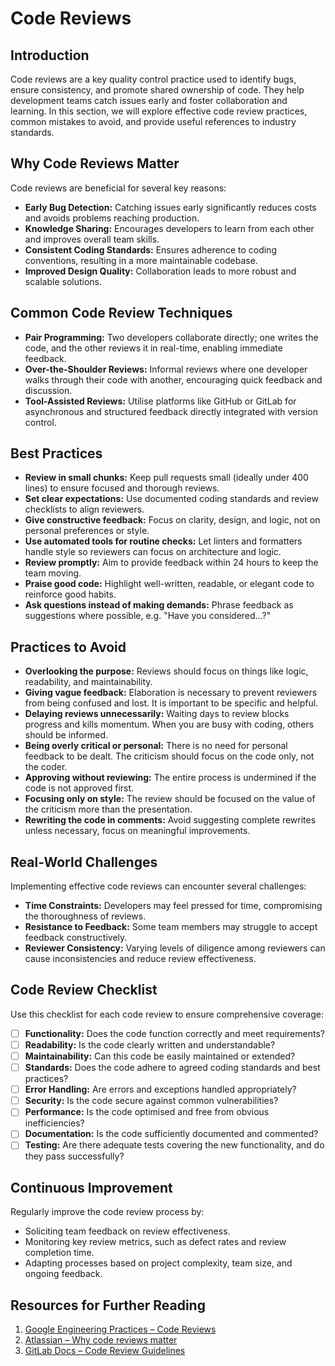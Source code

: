 # Code Reviews

## Introduction

Code reviews are a key quality control practice used to identify bugs, ensure consistency, and promote shared ownership of code. They help development teams catch issues early and foster collaboration and learning. In this section, we will explore effective code review practices, common mistakes to avoid, and provide useful references to industry standards.

## Why Code Reviews Matter

Code reviews are beneficial for several key reasons:

- **Early Bug Detection:** Catching issues early significantly reduces costs and avoids problems reaching production.
- **Knowledge Sharing:** Encourages developers to learn from each other and improves overall team skills.
- **Consistent Coding Standards:** Ensures adherence to coding conventions, resulting in a more maintainable codebase.
- **Improved Design Quality:** Collaboration leads to more robust and scalable solutions.

## Common Code Review Techniques

- **Pair Programming:** Two developers collaborate directly; one writes the code, and the other reviews it in real-time, enabling immediate feedback.
- **Over-the-Shoulder Reviews:** Informal reviews where one developer walks through their code with another, encouraging quick feedback and discussion.
- **Tool-Assisted Reviews:** Utilise platforms like GitHub or GitLab for asynchronous and structured feedback directly integrated with version control.

## Best Practices

- **Review in small chunks:** Keep pull requests small (ideally under 400 lines) to ensure focused and thorough reviews.
- **Set clear expectations:** Use documented coding standards and review checklists to align reviewers.
- **Give constructive feedback:** Focus on clarity, design, and logic, not on personal preferences or style.
- **Use automated tools for routine checks:** Let linters and formatters handle style so reviewers can focus on architecture and logic.
- **Review promptly:** Aim to provide feedback within 24 hours to keep the team moving.
- **Praise good code:** Highlight well-written, readable, or elegant code to reinforce good habits.
- **Ask questions instead of making demands:** Phrase feedback as suggestions where possible, e.g. "Have you considered...?"

## Practices to Avoid

- **Overlooking the purpose:** Reviews should focus on things like logic, readability, and maintainability.
- **Giving vague feedback:** Elaboration is necessary to prevent reviewers from being confused and lost. It is important to be specific and helpful.
- **Delaying reviews unnecessarily:** Waiting days to review blocks progress and kills momentum. When you are busy with coding, others should be informed.
- **Being overly critical or personal:** There is no need for personal feedback to be dealt. The criticism should focus on the code only, not the coder.
- **Approving without reviewing:** The entire process is undermined if the code is not approved first.
- **Focusing only on style:** The review should be focused on the value of the criticism more than the presentation.
- **Rewriting the code in comments:** Avoid suggesting complete rewrites unless necessary, focus on meaningful improvements.

## Real-World Challenges

Implementing effective code reviews can encounter several challenges:

- **Time Constraints:** Developers may feel pressed for time, compromising the thoroughness of reviews.
- **Resistance to Feedback:** Some team members may struggle to accept feedback constructively.
- **Reviewer Consistency:** Varying levels of diligence among reviewers can cause inconsistencies and reduce review effectiveness.

## Code Review Checklist

Use this checklist for each code review to ensure comprehensive coverage:

- [ ] **Functionality:** Does the code function correctly and meet requirements?
- [ ] **Readability:** Is the code clearly written and understandable?
- [ ] **Maintainability:** Can this code be easily maintained or extended?
- [ ] **Standards:** Does the code adhere to agreed coding standards and best practices?
- [ ] **Error Handling:** Are errors and exceptions handled appropriately?
- [ ] **Security:** Is the code secure against common vulnerabilities?
- [ ] **Performance:** Is the code optimised and free from obvious inefficiencies?
- [ ] **Documentation:** Is the code sufficiently documented and commented?
- [ ] **Testing:** Are there adequate tests covering the new functionality, and do they pass successfully?

## Continuous Improvement

Regularly improve the code review process by:

- Soliciting team feedback on review effectiveness.
- Monitoring key review metrics, such as defect rates and review completion time.
- Adapting processes based on project complexity, team size, and ongoing feedback.

## Resources for Further Reading

1. [Google Engineering Practices – Code Reviews](https://google.github.io/eng-practices/review/)
2. [Atlassian – Why code reviews matter](https://www.atlassian.com/agile/software-development/code-reviews)
3. [GitLab Docs – Code Review Guidelines](https://docs.gitlab.com/development/code_review/)